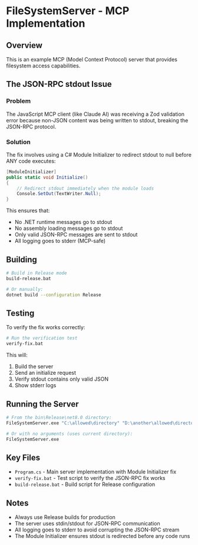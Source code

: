# FileSystemServer - MCP Implementation

## Overview
This is an example MCP (Model Context Protocol) server that provides filesystem access capabilities.

## The JSON-RPC stdout Issue

### Problem
The JavaScript MCP client (like Claude AI) was receiving a Zod validation error because non-JSON content was being written to stdout, breaking the JSON-RPC protocol.

### Solution
The fix involves using a C# Module Initializer to redirect stdout to null before ANY code executes:

```csharp
[ModuleInitializer]
public static void Initialize()
{
    // Redirect stdout immediately when the module loads
    Console.SetOut(TextWriter.Null);
}
```

This ensures that:
- No .NET runtime messages go to stdout
- No assembly loading messages go to stdout  
- Only valid JSON-RPC messages are sent to stdout
- All logging goes to stderr (MCP-safe)

## Building

```bash
# Build in Release mode
build-release.bat

# Or manually:
dotnet build --configuration Release
```

## Testing

To verify the fix works correctly:

```bash
# Run the verification test
verify-fix.bat
```

This will:
1. Build the server
2. Send an initialize request
3. Verify stdout contains only valid JSON
4. Show stderr logs

## Running the Server

```bash
# From the bin\Release\net8.0 directory:
FileSystemServer.exe "C:\allowed\directory" "D:\another\allowed\directory"

# Or with no arguments (uses current directory):
FileSystemServer.exe
```

## Key Files

- `Program.cs` - Main server implementation with Module Initializer fix
- `verify-fix.bat` - Test script to verify the JSON-RPC fix works
- `build-release.bat` - Build script for Release configuration

## Notes

- Always use Release builds for production
- The server uses stdin/stdout for JSON-RPC communication
- All logging goes to stderr to avoid corrupting the JSON-RPC stream
- The Module Initializer ensures stdout is redirected before any code runs
